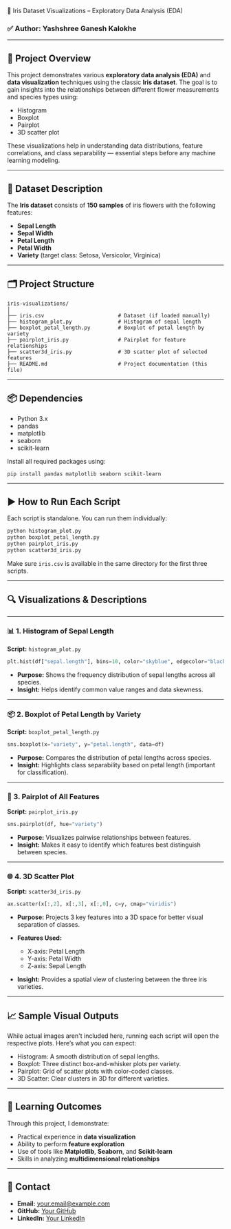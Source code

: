 🌼 Iris Dataset Visualizations – Exploratory Data Analysis (EDA)

### ✅ Author: Yashshree Ganesh Kalokhe
---

## 📌 Project Overview

This project demonstrates various **exploratory data analysis (EDA)** and **data visualization** techniques using the classic **Iris dataset**. The goal is to gain insights into the relationships between different flower measurements and species types using:

* Histogram
* Boxplot
* Pairplot
* 3D scatter plot

These visualizations help in understanding data distributions, feature correlations, and class separability — essential steps before any machine learning modeling.

---

## 🧠 Dataset Description

The **Iris dataset** consists of **150 samples** of iris flowers with the following features:

* **Sepal Length**
* **Sepal Width**
* **Petal Length**
* **Petal Width**
* **Variety** (target class: Setosa, Versicolor, Virginica)

---

## 🗂️ Project Structure

```
iris-visualizations/
│
├── iris.csv                        # Dataset (if loaded manually)
├── histogram_plot.py               # Histogram of sepal length
├── boxplot_petal_length.py         # Boxplot of petal length by variety
├── pairplot_iris.py                # Pairplot for feature relationships
├── scatter3d_iris.py               # 3D scatter plot of selected features
├── README.md                       # Project documentation (this file)
```

---

## 📦 Dependencies

* Python 3.x
* pandas
* matplotlib
* seaborn
* scikit-learn

Install all required packages using:

```bash
pip install pandas matplotlib seaborn scikit-learn
```

---

## ▶️ How to Run Each Script

Each script is standalone. You can run them individually:

```bash
python histogram_plot.py
python boxplot_petal_length.py
python pairplot_iris.py
python scatter3d_iris.py
```

Make sure `iris.csv` is available in the same directory for the first three scripts.

---

## 🔍 Visualizations & Descriptions

---

### 📊 1. Histogram of Sepal Length

**Script:** `histogram_plot.py`

```python
plt.hist(df["sepal.length"], bins=10, color="skyblue", edgecolor="black")
```

* **Purpose:** Shows the frequency distribution of sepal lengths across all species.
* **Insight:** Helps identify common value ranges and data skewness.

---

### 📦 2. Boxplot of Petal Length by Variety

**Script:** `boxplot_petal_length.py`

```python
sns.boxplot(x="variety", y="petal.length", data=df)
```

* **Purpose:** Compares the distribution of petal lengths across species.
* **Insight:** Highlights class separability based on petal length (important for classification).

---

### 🔗 3. Pairplot of All Features

**Script:** `pairplot_iris.py`

```python
sns.pairplot(df, hue="variety")
```

* **Purpose:** Visualizes pairwise relationships between features.
* **Insight:** Makes it easy to identify which features best distinguish between species.

---

### 🌐 4. 3D Scatter Plot

**Script:** `scatter3d_iris.py`

```python
ax.scatter(x[:,2], x[:,3], x[:,0], c=y, cmap="viridis")
```

* **Purpose:** Projects 3 key features into a 3D space for better visual separation of classes.

* **Features Used:**

  * X-axis: Petal Length
  * Y-axis: Petal Width
  * Z-axis: Sepal Length

* **Insight:** Provides a spatial view of clustering between the three iris varieties.

---

## 📈 Sample Visual Outputs

While actual images aren't included here, running each script will open the respective plots. Here’s what you can expect:

* Histogram: A smooth distribution of sepal lengths.
* Boxplot: Three distinct box-and-whisker plots per variety.
* Pairplot: Grid of scatter plots with color-coded classes.
* 3D Scatter: Clear clusters in 3D for different varieties.

---

## 🧪 Learning Outcomes

Through this project, I demonstrate:

* Practical experience in **data visualization**
* Ability to perform **feature exploration**
* Use of tools like **Matplotlib**, **Seaborn**, and **Scikit-learn**
* Skills in analyzing **multidimensional relationships**

---

## 📧 Contact

* **Email:** [your.email@example.com](mailto:your.email@example.com)
* **GitHub:** [Your GitHub](https://github.com/your-username)
* **LinkedIn:** [Your LinkedIn](https://linkedin.com/in/your-profile)
